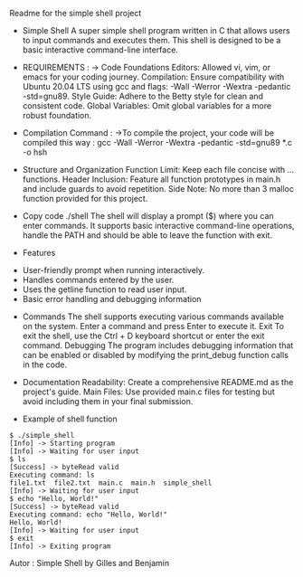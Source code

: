 Readme for the simple shell project
- Simple Shell
A super simple shell program written in C that allows users to input commands and executes them. This shell is designed to be a basic interactive command-line interface.

* REQUIREMENTS :
-> Code Foundations
Editors: Allowed vi, vim, or emacs for your coding journey. Compilation: Ensure compatibility with Ubuntu 20.04 LTS using gcc and flags: -Wall -Werror -Wextra -pedantic -std=gnu89. Style Guide: Adhere to the Betty style for clean and consistent code. Global Variables: Omit global variables for a more robust foundation.

* Compilation Command :
->To compile the project, your code will be compiled this way :
gcc -Wall -Werror -Wextra -pedantic -std=gnu89 *.c -o hsh

* Structure and Organization
Function Limit: Keep each file concise with ... functions. Header Inclusion: Feature all function prototypes in main.h and include guards to avoid repetition. Side Note: No more than 3 malloc function provided for this project.

- Copy code
./shell
The shell will display a prompt ($) where you can enter commands. It supports basic interactive command-line operations, handle the PATH and should be able to leave the function with exit.

- Features
* User-friendly prompt when running interactively.
* Handles commands entered by the user.
* Uses the getline function to read user input.
* Basic error handling and debugging information

- Commands
The shell supports executing various commands available on the system. Enter a command and press Enter to execute it.
Exit
To exit the shell, use the Ctrl + D keyboard shortcut or enter the exit command.
Debugging
The program includes debugging information that can be enabled or disabled by modifying the print_debug function calls in the code.

* Documentation
Readability: Create a comprehensive README.md as the project's guide. Main Files: Use provided main.c files for testing but avoid including them in your final submission.

- Example of shell function

```
$ ./simple_shell
[Info] -> Starting program
[Info] -> Waiting for user input
$ ls
[Success] -> byteRead valid
Executing command: ls
file1.txt  file2.txt  main.c  main.h  simple_shell
[Info] -> Waiting for user input
$ echo "Hello, World!"
[Success] -> byteRead valid
Executing command: echo "Hello, World!"
Hello, World!
[Info] -> Waiting for user input
$ exit
[Info] -> Exiting program
```


Autor : Simple Shell by Gilles and Benjamin
